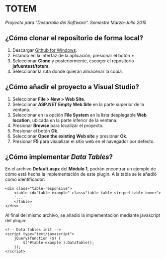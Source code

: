 # TOTEM
*Proyecto para "Desarrollo del Software". Semestre Marzo-Julio 2015*
## ¿Cómo clonar el repositorio de forma local?
1. Descargar [Github for Windows](https://windows.github.com/).
2. Estando en la interfaz de la aplicación, presionar el botón **+**.
3. Seleccionar **Clone** y posteriormente, escoger el repositorio **jafuentest/totem**.
4. Seleccionar la ruta donde quieran almacenar la copia.

## ¿Cómo añadir el proyecto a Visual Studio?
1. Seleccionar **File > New > Web Site**.
2. Seleccionar **ASP.NET Empty Web Site** en la parte superior de la ventana.
3. Seleccionar en la opción **File System** en la lista desplegable **Web location**, ubicada en la parte inferior de la ventana.
4. Presionar **Browse** para localizar el proyecto.
5. Presionar el botón **Ok**.
6. Seleccionar **Open the existing Web site** y presionar **Ok**.
7. Presionar **F5** para visualizar el sitio web en el navegador por defecto.

## ¿Cómo implementar *Data Tables*?
En el archivo **Default.aspx** del **Módulo 1**, podrán encontrar un ejemplo de cómo está hecha la implementación de este plugin. A la tabla se le añadió como identificador:

```
<div class="table-responsive">
    <table id="table-example" class="table table-striped table-hover">
    '...'
    </table>
</div>
```

Al final del mismo archivo, se añadió la implementación mediante javascript del plugin:

```
<!-- Data tables init -->
<script type="text/javascript">
    jQuery(function ($) {
        $('#table-example').DataTable();
    });
</script>
```
